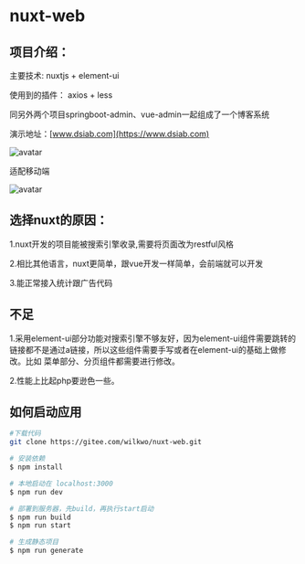 # nuxt-web

## 项目介绍：

主要技术: nuxtjs + element-ui

使用到的插件： axios  + less

同另外两个项目springboot-admin、vue-admin一起组成了一个博客系统

演示地址：[www.dsiab.com](https://www.dsiab.com)

![avatar](https://gitee.com/wilkwo/nuxt-web/raw/master/assets/img/site.jpg)

适配移动端

![avatar](https://gitee.com/wilkwo/nuxt-web/raw/master/assets/img/mobileSite.jpg)


## 选择nuxt的原因：

1.nuxt开发的项目能被搜索引擎收录,需要将页面改为restful风格

2.相比其他语言，nuxt更简单，跟vue开发一样简单，会前端就可以开发

3.能正常接入统计跟广告代码

## 不足

1.采用element-ui部分功能对搜索引擎不够友好，因为element-ui组件需要跳转的链接都不是通过a链接，所以这些组件需要手写或者在element-ui的基础上做修改。比如 菜单部分、分页组件都需要进行修改。

2.性能上比起php要逊色一些。



## 如何启动应用

```bash
#下载代码
git clone https://gitee.com/wilkwo/nuxt-web.git

# 安装依赖
$ npm install

# 本地启动在 localhost:3000
$ npm run dev

# 部署到服务器，先build，再执行start启动
$ npm run build
$ npm run start

# 生成静态项目
$ npm run generate
```


